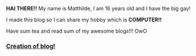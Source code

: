 **HAI THERE!!** My name is Matthilde, I am 16 years old and I have the big gay!

I made this blog so I can share my hobby which is **COMPUTER!!**

Have sum tea and read sum of my awesome blogs!!! OwO

### [Creation of blog!](b/creation.html)
